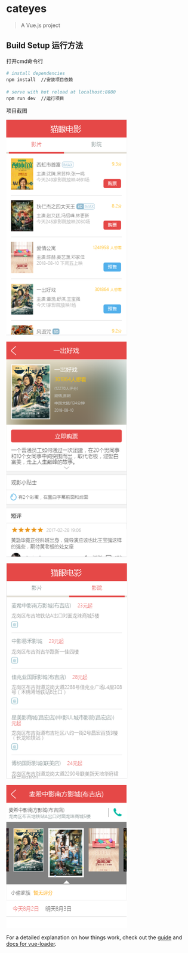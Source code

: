 # cateyes

> A Vue.js project

## Build Setup  运行方法

打开cmd命令行

``` bash
# install dependencies
npm install  //安装项目依赖

# serve with hot reload at localhost:8080
npm run dev  //运行项目

```
项目截图


![项目截图](https://github.com/MechelleLee/cateyes/raw/master/pic/cut1.png)


![项目截图](https://github.com/MechelleLee/cateyes/raw/master/pic/cut2.png)


![项目截图](https://github.com/MechelleLee/cateyes/raw/master/pic/cut3.png)


![项目截图](https://github.com/MechelleLee/cateyes/raw/master/pic/cut4.png)

For a detailed explanation on how things work, check out the [guide](http://vuejs-templates.github.io/webpack/) and [docs for vue-loader](http://vuejs.github.io/vue-loader).
